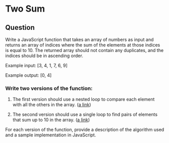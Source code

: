 # Two Sum

## Question

Write a JavaScript function that takes an array of numbers as input and returns an array of indices where the sum of the elements at those indices is equal to 10. The returned array should not contain any duplicates, and the indices should be in ascending order.

Example input: [3, 4, 1, 7, 6, 9]

Example output: [0, 4]

### Write two versions of the function:

1. The first version should use a nested loop to compare each element with all the others in the array. ([a link](https://github.com/Mnatsakanyan1996/Algorithms/blob/main/TwoSum/first-version.js))

2. The second version should use a single loop to find pairs of elements that sum up to 10 in the array. ([a link](https://github.com/Mnatsakanyan1996/Algorithms/blob/main/TwoSum/second-version.js))

For each version of the function, provide a description of the algorithm used and a sample implementation in JavaScript.
